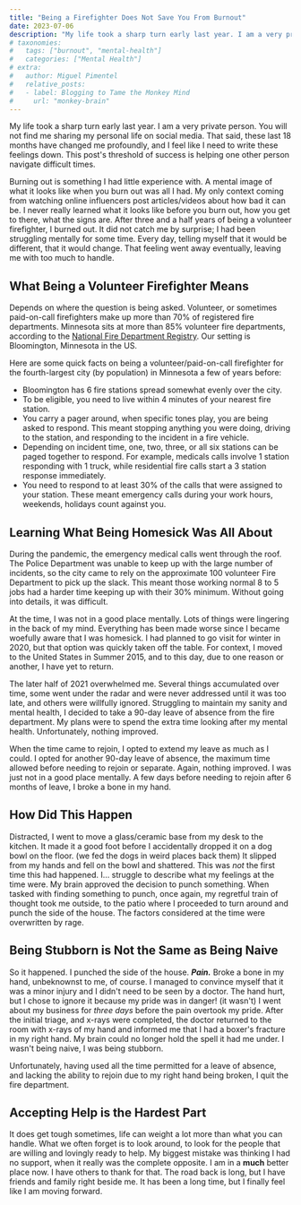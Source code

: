 ```yaml
---
title: "Being a Firefighter Does Not Save You From Burnout"
date: 2023-07-06
description: "My life took a sharp turn early last year. I am a very private person. You will not find me sharing my personal life on social media. That said, these last 18 months have changed me profoundly, and I feel like I need to write these feelings down."
# taxonomies:
#   tags: ["burnout", "mental-health"]
#   categories: ["Mental Health"]
# extra:
#   author: Miguel Pimentel
#   relative_posts:
#   - label: Blogging to Tame the Monkey Mind
#     url: "monkey-brain"
---
```


My life took a sharp turn early last year. I am a very private person. You will not find me sharing my personal life on social media. That said, these last 18 months have changed me profoundly, and I feel like I need to write these feelings down. This post's threshold of success is helping one other person navigate difficult times.

<!-- more -->

Burning out is something I had little experience with. A mental image of what it looks like when you burn out was all I had. My only context coming from watching online influencers post articles/videos about how bad it can be. I never really learned what it looks like before you burn out, how you get to there, what the signs are. After three and a half years of being a volunteer firefighter, I burned out. It did not catch me by surprise; I had been struggling mentally for some time. Every day, telling myself that it would be different, that it would change. That feeling went away eventually, leaving me with too much to handle.

## What Being a Volunteer Firefighter Means

Depends on where the question is being asked. Volunteer, or sometimes paid-on-call firefighters make up more than 70% of registered fire departments. Minnesota sits at more than 85% volunteer fire departments, according to the [National Fire Department Registry](https://apps.usfa.fema.gov/registry/summary). Our setting is Bloomington, Minnesota in the US.

Here are some quick facts on being a volunteer/paid-on-call firefighter for the fourth-largest city (by population) in Minnesota a few of years before:

- Bloomington has 6 fire stations spread somewhat evenly over the city.
- To be eligible, you need to live within 4 minutes of your nearest fire station.
- You carry a pager around, when specific tones play, you are being asked to respond. This meant stopping anything you were doing, driving to the station, and responding to the incident in a fire vehicle.
- Depending on incident time, one, two, three, or all six stations can be paged together to respond. For example, medicals calls involve 1 station responding with 1 truck, while residential fire calls start a 3 station response immediately.
- You need to respond to at least 30% of the calls that were assigned to your station. These meant emergency calls during your work hours, weekends, holidays count against you.

## Learning What Being Homesick Was All About

During the pandemic, the emergency medical calls went through the roof. The Police Department was unable to keep up with the large number of incidents, so the city came to rely on the approximate 100 volunteer Fire Department to pick up the slack. This meant those working normal 8 to 5 jobs had a harder time keeping up with their 30% minimum. Without going into details, it was difficult.

At the time, I was not in a good place mentally. Lots of things were lingering in the back of my mind. Everything has been made worse since I became woefully aware that I was homesick. I had planned to go visit for winter in 2020, but that option was quickly taken off the table. For context, I moved to the United States in Summer 2015, and to this day, due to one reason or another, I have yet to return.

The later half of 2021 overwhelmed me. Several things accumulated over time, some went under the radar and were never addressed until it was too late, and others were willfully ignored. Struggling to maintain my sanity and mental health, I decided to take a 90-day leave of absence from the fire department. My plans were to spend the extra time looking after my mental health. Unfortunately, nothing improved.

When the time came to rejoin, I opted to extend my leave as much as I could. I opted for another 90-day leave of absence, the maximum time allowed before needing to rejoin or separate. Again, nothing improved. I was just not in a good place mentally. A few days before needing to rejoin after 6 months of leave, I broke a bone in my hand.

## How Did This Happen

Distracted, I went to move a glass/ceramic base from my desk to the kitchen. It made it a good foot before I accidentally dropped it on a dog bowl on the floor. (we fed the dogs in weird places back them) It slipped from my hands and fell on the bowl and shattered. This was _not_ the first time this had happened. I… struggle to describe what my feelings at the time were. My brain approved the decision to punch something. When tasked with finding something to punch, once again, my regretful train of thought took me outside, to the patio where I proceeded to turn around and punch the side of the house. The factors considered at the time were overwritten by rage.

## Being Stubborn is Not the Same as Being Naive

So it happened. I punched the side of the house. _**Pain.**_ Broke a bone in my hand, unbeknownst to me, of course. I managed to convince myself that it was a minor injury and I didn't need to be seen by a doctor. The hand hurt, but I chose to ignore it because my pride was in danger! (it wasn't) I went about my business for _three days_ before the pain overtook my pride. After the initial triage, and x-rays were completed, the doctor returned to the room with x-rays of my hand and informed me that I had a boxer's fracture in my right hand. My brain could no longer hold the spell it had me under. I wasn't being naive, I was being stubborn.

Unfortunately, having used all the time permitted for a leave of absence, and lacking the ability to rejoin due to my right hand being broken, I quit the fire department.

## Accepting Help is the Hardest Part

It does get tough sometimes, life can weight a lot more than what you can handle. What we often forget is to look around, to look for the people that are willing and lovingly ready to help. My biggest mistake was thinking I had no support, when it really was the complete opposite. I am in a **much** better place now. I have others to thank for that. The road back is long, but I have friends and family right beside me. It has been a long time, but I finally feel like I am moving forward.
